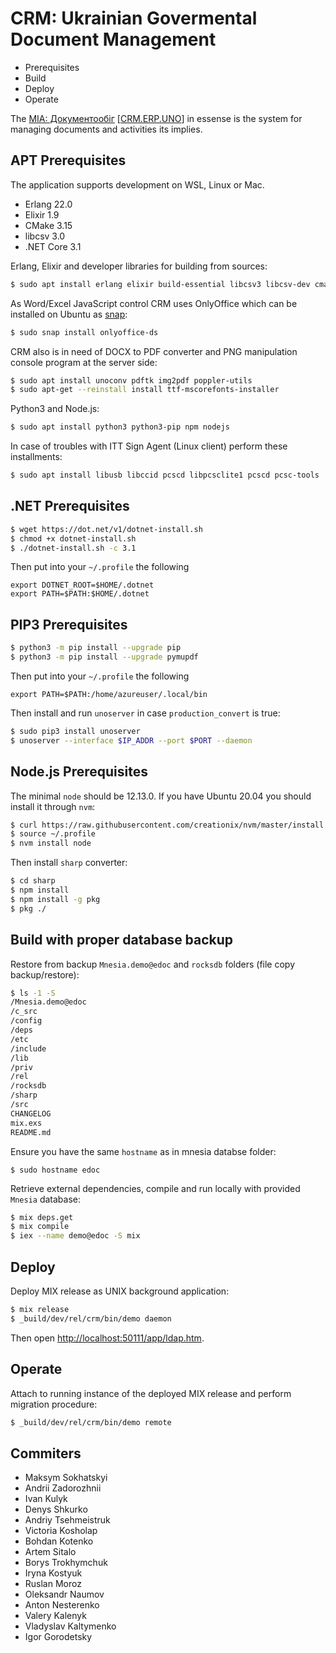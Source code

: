 CRM: Ukrainian Govermental Document Management
==============================================

* Prerequisites
* Build
* Deploy
* Operate

The <a href="https://infotech.gov.ua/projects/mia-document-management">МІА: Документообіг</a>
[<a href="https://crm.erp.uno/">CRM.ERP.UNO</a>] in essense
is the system for managing documents and activities its implies.

APT Prerequisites
-----------------

The application supports development on WSL, Linux or Mac.

* Erlang 22.0
* Elixir 1.9
* CMake 3.15
* libcsv 3.0
* .NET Core 3.1

Erlang, Elixir and developer libraries for building from sources:

```sh
$ sudo apt install erlang elixir build-essential libcsv3 libcsv-dev cmake
```

As Word/Excel JavaScript control CRM uses OnlyOffice
which can be installed on Ubuntu as [snap](https://github.com/ONLYOFFICE/snap-documentserver):

```sh
$ sudo snap install onlyoffice-ds
```

CRM also is in need of DOCX to PDF converter and PNG
manipulation console program at the server side:

```sh
$ sudo apt install unoconv pdftk img2pdf poppler-utils
$ sudo apt-get --reinstall install ttf-mscorefonts-installer
```

Python3 and Node.js:

```sh
$ sudo apt install python3 python3-pip npm nodejs
```

In case of troubles with ITT Sign Agent (Linux client) perform these installments:

```sh
$ sudo apt install libusb libccid pcscd libpcsclite1 pcscd pcsc-tools
```

.NET Prerequisites
------------------

```sh
$ wget https://dot.net/v1/dotnet-install.sh
$ chmod +x dotnet-install.sh
$ ./dotnet-install.sh -c 3.1
```

Then put into your `~/.profile` the following

```
export DOTNET_ROOT=$HOME/.dotnet
export PATH=$PATH:$HOME/.dotnet
```

PIP3 Prerequisites
------------------

```sh
$ python3 -m pip install --upgrade pip
$ python3 -m pip install --upgrade pymupdf
```

Then put into your `~/.profile` the following

```
export PATH=$PATH:/home/azureuser/.local/bin
```

Then install and run `unoserver` in case `production_convert` is true:

```sh
$ sudo pip3 install unoserver
$ unoserver --interface $IP_ADDR --port $PORT --daemon
```

Node.js Prerequisites
---------------------

The minimal `node` should be 12.13.0.
If you have Ubuntu 20.04 you should install it through `nvm`:

```sh
$ curl https://raw.githubusercontent.com/creationix/nvm/master/install.sh | bash
$ source ~/.profile
$ nvm install node
```

Then install `sharp` converter:

```sh
$ cd sharp
$ npm install
$ npm install -g pkg
$ pkg ./
```

Build with proper database backup
---------------------------------

Restore from backup `Mnesia.demo@edoc` and `rocksdb` folders (file copy backup/restore):

```sh
$ ls -1 -S
/Mnesia.demo@edoc
/c_src
/config
/deps
/etc
/include
/lib
/priv
/rel
/rocksdb
/sharp
/src
CHANGELOG
mix.exs
README.md
```

Ensure you have the same `hostname` as in mnesia databse folder:

```
$ sudo hostname edoc
```

Retrieve external dependencies, compile and run locally with provided `Mnesia` database:

```sh
$ mix deps.get
$ mix compile
$ iex --name demo@edoc -S mix
```

Deploy
------

Deploy MIX release as UNIX background application:

```sh
$ mix release
$ _build/dev/rel/crm/bin/demo daemon
```

Then open <a href="http://localhost:50111/app/ldap.htm">http://localhost:50111/app/ldap.htm</a>.

Operate
-------

Attach to running instance of the deployed MIX release and perform migration procedure:

```sh
$ _build/dev/rel/crm/bin/demo remote
```

Commiters
---------

* Maksym Sokhatskyi
* Andrii Zadorozhnii
* Ivan Kulyk
* Denys Shkurko
* Andriy Tsehmeistruk
* Victoria Kosholap
* Bohdan Kotenko
* Artem Sitalo
* Borys Trokhymchuk
* Iryna Kostyuk
* Ruslan Moroz
* Oleksandr Naumov
* Anton Nesterenko
* Valery Kalenyk
* Vladyslav Kaltymenko
* Igor Gorodetsky
